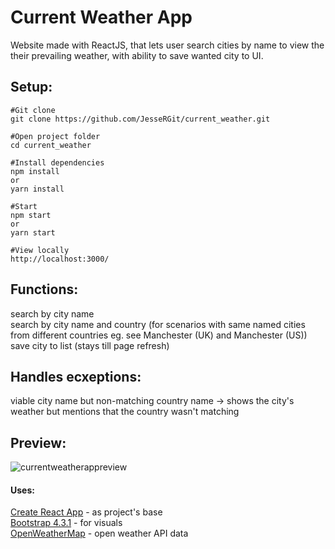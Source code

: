 # Current Weather App  
Website made with ReactJS, that lets user search cities by name to view the their prevailing weather, with ability to save wanted city to UI. 

## Setup:

    #Git clone
    git clone https://github.com/JesseRGit/current_weather.git
    
    #Open project folder
    cd current_weather
    
    #Install dependencies
    npm install
    or
    yarn install

    #Start   
    npm start
    or 
    yarn start
    
    #View locally   
    http://localhost:3000/  
    
## Functions:
search by city name  
search by city name and country (for scenarios with same named cities from different countries eg. see Manchester (UK) and Manchester (US))
save city to list (stays till page refresh)

## Handles ecxeptions:
viable city name but non-matching country name -> shows the city's weather but mentions that the country wasn't matching 

## Preview:
![currentweatherappreview](https://user-images.githubusercontent.com/35838078/53566256-54622f80-3b64-11e9-8923-bf6cadc62f33.png)  

#### Uses:
[Create React App](https://github.com/facebook/create-react-app) - as project's base   
[Bootstrap 4.3.1](https://getbootstrap.com/) - for visuals  
[OpenWeatherMap](https://openweathermap.org/) - open weather API data


